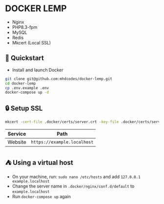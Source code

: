 # DOCKER LEMP

- Nginx
- PHP8.3-fpm
- MySQL
- Redis
- Mkcert (Local SSL)

## 🚀 Quickstart

- Install and launch Docker  
  
```bash
git clone git@github.com:mhdcodes/docker-lemp.git
cd docker-lemp
cp .env.example .env
docker-compose up -d
```

## 🔒 Setup SSL

```bash
mkcert -cert-file .docker/certs/server.crt -key-file .docker/certs/server.key example.localhost
```

| Service | Path                        |
| ------- | --------------------------- |
| Website | `https://example.localhost` |

## ⛺ Using a virtual host

- On your machine, run: `sudo nano /etc/hosts` and add `127.0.0.1  example.localhost`
- Change the server name in `.docker/nginx/conf.d/default` to `example.localhost`
- Run `docker-compose up` again
